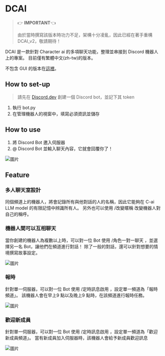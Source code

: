 # DCAI
> :point_right:  **IMPORTANT**:point_left:
> 
> 由於當時撰寫該版本時功力不足，架構十分凌亂，因此已經在著手重構 DCAI_v2，敬請期待！

DCAI 是一款針對 Character ai 的多項聊天功能，整理並串接到 Discord 機器人上的專案。
目前僅有繁體中文(zh-tw)的版本。

不包含 GUI 的版本在[這裡](https://github.com/MiipisSus/DCAI-Run-only-.ver)。
## How to set-up
> 請先在 [Discord.dev](https://ptb.discord.com/developers/applications) 創建一個 Discord bot，並記下其 token
1. 執行 bot.py
2. 在管理機器人的視窗中，填寫必須資訊並儲存
## How to use
1. 將 Discord Bot 邀入伺服器
2. @ Discord Bot 並輸入聊天內容，它就會回覆你了！

![圖片](https://github.com/user-attachments/assets/67910aa8-e090-456f-b9df-e7718348285c)

## Feature
### 多人聊天室設計
同個頻道上的機器人，將會記錄所有與他對話的人的名稱，因此它能夠在 C-ai LLM model 的有限記憶中辨識所有人。
另外也可以使用 /改變暱稱 改變機器人對自己的稱呼。
### 機器人間可以互相聊天
當你創建的機器人為複數以上時，可以對一位 Bot 使用 /角色一對一聊天 ，並選擇另一名 Bot，讓他們在頻道進行對話！
除了一般的對話，還可以針對想要的情境撰寫故事設定。

![圖片](https://github.com/user-attachments/assets/0e2dd649-5168-45c8-ab3a-4442dd006913)

### 報時
針對單一伺服器，可以對一位 Bot 使用 /定時訊息啟用 ，設定單一頻道為「報時頻道」。
該機器人會在早上9 點以及晚上9 點時，在該頻道進行報時任務。

![圖片](https://github.com/user-attachments/assets/ee81473e-2c40-4d42-abdc-09db65765787)


### 歡迎新成員
針對單一伺服器，可以對一位 Bot 使用 /定時訊息啟用 ，設定單一頻道為「歡迎新成員頻道」。
當有新成員加入伺服器時，該機器人會給予新成員歡迎訊息

![圖片](https://github.com/user-attachments/assets/2ab33e13-6a9d-4962-9a37-b63d6f428f26)

